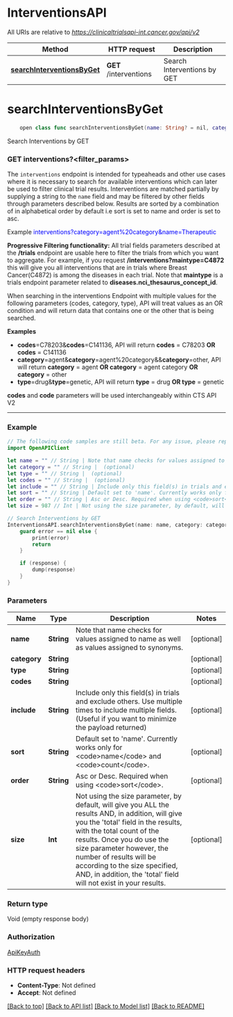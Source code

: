 # InterventionsAPI

All URIs are relative to *https://clinicaltrialsapi-int.cancer.gov/api/v2*

Method | HTTP request | Description
------------- | ------------- | -------------
[**searchInterventionsByGet**](InterventionsAPI.md#searchinterventionsbyget) | **GET** /interventions | Search Interventions by GET


# **searchInterventionsByGet**
```swift
    open class func searchInterventionsByGet(name: String? = nil, category: String? = nil, type: String? = nil, codes: String? = nil, include: String? = nil, sort: String? = nil, order: String? = nil, size: Int? = nil, completion: @escaping (_ data: Void?, _ error: Error?) -> Void)
```

Search Interventions by GET

<h3>GET interventions?&lt;filter_params&gt;</h3><p>The <code>interventions</code> endpoint is intended for typeaheads and other use cases where it is necessary to search for available interventions which can later be used to filter clinical trial results. Interventions are matched partially by supplying a string to the <code>name</code> field and may be filtered by other fields through parameters described below. Results are sorted by a combination of in alphabetical order by default i.e sort is set to name and order is set to asc.</p><p>Example <font class='example' color='#0000FF' style='word-wrap: break-word;'>interventions?category=agent%20category&name=Therapeutic</font></p><p><b>Progressive Filtering functionality:</b> All trial fields parameters described at the <b>/trials</b> endpoint are usable here to filter the trials from which you want to aggregate. For example, if you request <b>/interventions?maintype=C4872</b> this will give you all interventions that are in trials where Breast Cancer(C4872) is among the diseases in each trial. Note that <b>maintype</b> is a trials endpoint parameter related to <b>diseases.nci_thesaurus_concept_id</b>.</p><p>When searching  in the interventions Endpoint with multiple values for the following parameters (codes, category, type), API will treat values as an OR condition and will return data that contains one or the other that is being searched.</p><p><b>Examples</b><ul><li><b>codes</b>=C78203&<b>codes</b>=C141136, API will return <b>codes</b> = C78203 <b>OR codes</b> = C141136</li><li><b>category</b>=agent&<b>category</b>=agent%20category&&<b>category</b>=other, API will return <b>category</b> = agent <b>OR category</b> = agent category <b>OR category</b> = other</li><li><b>type</b>=drug&<b>type</b>=genetic, API will return <b>type</b> = drug <b>OR type</b> = genetic </li></ul></p><p><b>codes</b> and <b>code</b> parameters will be used interchangeably within CTS API V2</p><hr>

### Example
```swift
// The following code samples are still beta. For any issue, please report via http://github.com/OpenAPITools/openapi-generator/issues/new
import OpenAPIClient

let name = "" // String | Note that name checks for values assigned to name as well as values assigned to synonyms. (optional)
let category = "" // String |  (optional)
let type = "" // String |  (optional)
let codes = "" // String |  (optional)
let include = "" // String | Include only this field(s) in trials and exclude others. Use multiple times to include multiple fields.  (Useful if you want to minimize the payload returned) (optional)
let sort = "" // String | Default set to 'name'. Currently works only for <code>name</code> and <code>count</code>. (optional)
let order = "" // String | Asc or Desc. Required when using <code>sort</code>. (optional)
let size = 987 // Int | Not using the size parameter, by default, will give you ALL the results AND, in addition, will give you the 'total' field in the results, with the total count of the results. Once you do use the size parameter however, the number of results will be according to the size specified, AND, in addition, the 'total' field will not exist in your results. (optional)

// Search Interventions by GET
InterventionsAPI.searchInterventionsByGet(name: name, category: category, type: type, codes: codes, include: include, sort: sort, order: order, size: size) { (response, error) in
    guard error == nil else {
        print(error)
        return
    }

    if (response) {
        dump(response)
    }
}
```

### Parameters

Name | Type | Description  | Notes
------------- | ------------- | ------------- | -------------
 **name** | **String** | Note that name checks for values assigned to name as well as values assigned to synonyms. | [optional] 
 **category** | **String** |  | [optional] 
 **type** | **String** |  | [optional] 
 **codes** | **String** |  | [optional] 
 **include** | **String** | Include only this field(s) in trials and exclude others. Use multiple times to include multiple fields.  (Useful if you want to minimize the payload returned) | [optional] 
 **sort** | **String** | Default set to &#39;name&#39;. Currently works only for &lt;code&gt;name&lt;/code&gt; and &lt;code&gt;count&lt;/code&gt;. | [optional] 
 **order** | **String** | Asc or Desc. Required when using &lt;code&gt;sort&lt;/code&gt;. | [optional] 
 **size** | **Int** | Not using the size parameter, by default, will give you ALL the results AND, in addition, will give you the &#39;total&#39; field in the results, with the total count of the results. Once you do use the size parameter however, the number of results will be according to the size specified, AND, in addition, the &#39;total&#39; field will not exist in your results. | [optional] 

### Return type

Void (empty response body)

### Authorization

[ApiKeyAuth](../README.md#ApiKeyAuth)

### HTTP request headers

 - **Content-Type**: Not defined
 - **Accept**: Not defined

[[Back to top]](#) [[Back to API list]](../README.md#documentation-for-api-endpoints) [[Back to Model list]](../README.md#documentation-for-models) [[Back to README]](../README.md)

